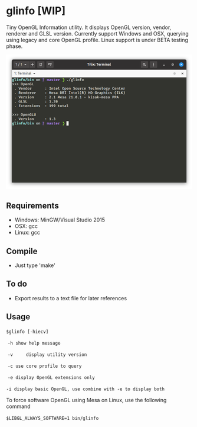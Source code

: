 # glinfo [WIP]
Tiny OpenGL Information utility. It displays OpenGL version, vendor, renderer and GLSL version.
Currently support Windows and OSX, querying using legacy and core OpenGL profile. Linux support
is under BETA testing phase.

![linf](https://github.com/dzutrinh/glinfo/blob/master/screens/glinfo_linux.png)

## Requirements
* Windows: MinGW/Visual Studio 2015
* OSX: gcc 
* Linux: gcc

## Compile
* Just type 'make'

## To do
* Export results to a text file for later references

## Usage

`$glinfo [-hiecv]`

​	`-h	show help message`

​	`-v 	display utility version`

​	`-c	use core profile to query`

​	`-e	display OpenGL extensions only`

​	`-i	display basic OpenGL, use combine with -e to display both`

To force software OpenGL using Mesa on Linux, use the following command

`$LIBGL_ALWAYS_SOFTWARE=1 bin/glinfo`

